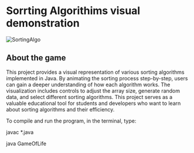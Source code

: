 # Sorrting Algorithims visual demonstration
![SortingAlgo](https://github.com/user-attachments/assets/3eb71549-40ca-4442-abb8-da5f10cf2c23)

## About the game
This project provides a visual representation of various sorting algorithms implemented in Java. By animating the sorting process step-by-step, users can gain a deeper understanding of how each algorithm works. The visualization includes controls to adjust the array size, generate random data, and select different sorting algorithms. This project serves as a valuable educational tool for students and developers who want to learn about sorting algorithms and their efficiency.

To compile and run the program, in the terminal, type:

javac *.java

java GameOfLife
